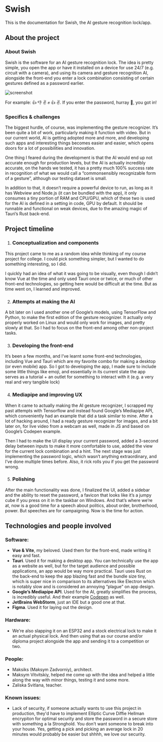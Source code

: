 # Swish

This is the documentation for Swish, the AI gesture recognition lock/app.

## About the project

### About Swish

Swish is the software for an AI gesture recognition lock. The idea is pretty simple, you open the app or have it installed on a device for use 24/7 (e.g. circuit with a camera), and using its camera and gesture recognition AI, alongside the front-end you enter a lock combination consisting of certain gestures defined as a password earlier.

![screenshot](https://github.com/user-attachments/assets/b08f9825-f131-481b-88f9-434fe8a2e3bf)

For example: 👍 👎 ✌️ ✊ 👍 ✌️. If you enter the password, hurray 🎉, you got in\!

### Specifics & challenges

The biggest hurdle, of course, was implementing the gesture recognizer. It’s been quite a bit of work, particularly making it function with video. But in our current world, AI is getting adopted more and more, and developing such apps and interesting things becomes easier and easier, which opens doors for a lot of possibilities and innovation.

One thing I feared during the development is that the AI would end up not accurate enough for production levels, but the AI is actually incredibly accurate, on the hands we tested, it has a pretty much 100% success rate in recognition of what we would call a “commonsensibly recognizable form of a gesture”, although our testing dataset is small.

In addition to that, it doesn’t require a powerful device to run, as long as it has Webview and Node.js (it can be bundled with the app), it only consumes a tiny portion of RAM and CPU/GPU, which of these two is used for the AI is defined in a setting in code, GPU by default. It should be runnable and functional on weak devices, due to the amazing magic of Tauri’s Rust back-end.

## Project timeline

1) ### Conceptualization and components

This project came to me as a random idea while thinking of my course project for college. I could pick something simpler, but I wanted to do something interesting, so I did.

I quickly had an idea of what it was going to be visually, even though I didn’t know Vue at the time and only used Tauri once or twice, or much of other front-end technologies, so getting here would be difficult at the time. But as time went on, I learned and improved.

2) ### Attempts at making the AI

A bit later on I used another one of Google’s models, using TensorFlow and Python, to make the first edition of the gesture recognizer. It actually only properly worked on Linux and would only work for images, and pretty slowly at that. So I had to focus on the front-end among other non-project tasks.

3) ### Developing the front-end

It’s been a few months, and I’ve learnt some front-end technologies, including Vue and Tauri which are my favorite combo for making a desktop (or even mobile) app. So I got to developing the app, I made sure to include some little things like emoji, and essentially in its current state the app serves as a tutorial \+ an outlet for something to interact with it (e.g. a very real and very tangible lock)

4) ### Mediapipe and improving UX

When it came to actually making the AI gesture recognizer, I scrapped my past attempts with Tensorflow and instead found Google’s Mediapipe API, which conveniently had an example that did a task similar to mine. After a lot of hacking around, I had a ready gesture recognizer for images, and a bit later on, for live video from a webcam as well, made in JS and based on Google’s Codepen example.

Then I had to make the UI display your current password, added a 3-second delay between inputs to make it more comfortable to use, added the view for the current lock combination and a hint. The next stage was just implementing the password logic, which wasn’t anything extraordinary, and I’ve done multiple times before. Also, it rick rolls you if you get the password wrong.

5) ### Polishing

After the main functionality was done, I finalized the UI, added a sidebar and the ability to reset the password, a favicon that looks like it’s a jumpy cube if you press on it in the taskbar on Windows. And that’s where we’re at, now is a good time for a speech about politics, about order, brotherhood, power. But speeches are for campaigning. Now is the time for action.

## Technologies and people involved

### Software:

- **Vue & Vite**, my beloved. Used them for the front-end, made writing it easy and fast.
- **Tauri**. Used it for making a desktop app. You can technically use the app as a website as well, but for the target audience and possible applications, an app would be way more practical. Tauri uses Rust on the back-end to keep the app blazing fast and the bundle size tiny, which is super nice in comparison to its alternatives like Electron which is notably slow and is considered an annoying “plague” on app design.
- **Google’s Mediapipe API**. Used for the AI, greatly simplifies the process, is incredibly useful. And their example [Codepen](https://codepen.io/mediapipe-preview/details/zYamdVd) as well.
- **JetBrains WebStorm**, just an IDE but a good one at that.
- **Figma**. Used it for laying out the design.

### Hardware:

- We're also slapping it on an ESP32 and a stock electrical lock to make it an actual physical lock. And then using that as our course and/or diploma project alongside the app and sending it to a competition or two.

### People:

- Maksiks (Maksym Zadvorniy), architect.
- Maksym Vitvitskiy, helped me come up with the idea and helped a little along the way with minor things, testing it and some more.
- Zaliska Svitlana, teacher.


### Known issues:
- Lack of security, if someone actually wants to use this project in production, they'd have to implement Elliptic Curve Diffie Hellman encrypiton for optimal security and store the password in a secure store with something a la Stronghold. You don't want someone to break into your house. Yes, getting a pick and picking an average lock in 20 minutes would probably be easier but shhhh, we love our security.
